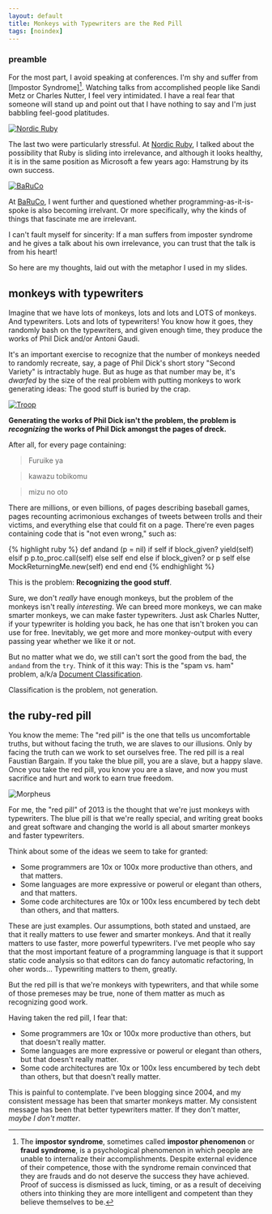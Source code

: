 ```yaml
---
layout: default
title: Monkeys with Typewriters are the Red Pill
tags: [noindex]
---
```


### preamble

For the most part, I avoid speaking at conferences. I'm shy and suffer from [Impostor Syndrome][^is]. Watching talks from accomplished people like Sandi Metz or Charles Nutter, I feel very intimidated. I have a real fear that someone will stand up and point out that I have nothing to say and I'm just babbling feel-good platitudes.

[![Nordic Ruby](http://farm4.staticflickr.com/3794/9026031742_931f2c5760_z.jpg)](http://www.flickr.com/photos/elabsse/9026031742/)

[^is]: The **impostor syndrome**, sometimes called **impostor phenomenon** or **fraud syndrome**, is a psychological phenomenon in which people are unable to internalize their accomplishments. Despite external evidence of their competence, those with the syndrome remain convinced that they are frauds and do not deserve the success they have achieved. Proof of success is dismissed as luck, timing, or as a result of deceiving others into thinking they are more intelligent and competent than they believe themselves to be.

The last two were particularly stressful. At [Nordic Ruby](http://braythwayt.com/2013/06/18/nordic-ruby.html), I talked about the possibility that Ruby is sliding into irrelevance, and although it looks healthy, it is in the same position as Microsoft a few years ago: Hamstrung by its own success.

[![BaRuCo](https://pbs.twimg.com/media/BUNtBK0IQAA9uqQ.jpg:large)](https://twitter.com/schneems/status/379266660773146624/photo/1)

At [BaRuCo](http://www.baruco.org), I went further and questioned whether programming-as-it-is-spoke is also becoming irrelvant. Or more specifically, why the kinds of things that fascinate me are irrelevant.

I can't fault myself for sincerity: If a man suffers from imposter syndrome and he gives a talk about his own irrelevance, you can trust that the talk is from his heart!

So here are my thoughts, laid out with the metaphor I used in my slides.

## monkeys with typewriters

Imagine that we have  lots of monkeys, lots and lots and LOTS of monkeys. And typewriters. Lots and lots of typewriters! You know how it goes, they randomly bash on the typewriters, and given enough time, they produce the works of Phil Dick and/or Antoni Gaudi.

It's an important exercise to recognize that the number of monkeys needed to randomly recreate, say, a page of Phil Dick's short story "Second Variety" is intractably huge. But as huge as that number may be, it's *dwarfed* by the size of the real problem with putting monkeys to work generating ideas: The good stuff is buried by the crap.

[![Troop](http://farm7.staticflickr.com/6024/5888927678_9b2c9b8e14_b.jpg)](http://www.flickr.com/photos/doug88888/5888927678/)

**Generating the works of Phil Dick isn't the problem, the problem is *recognizing* the works of Phil Dick amongst the pages of dreck.**

After all, for every page containing:

> Furuike ya 

> kawazu tobikomu 

> mizu no oto

There are millions, or even billions, of pages describing baseball games, pages recounting acrimonious exchanges of tweets between trolls and their victims, and everything else that could fit on a page. There're even pages containing code that is "not even wrong," such as:

{% highlight ruby %}
def andand (p = nil)
  if self
    if block_given?
      yield(self)
    elsif p
      p.to_proc.call(self)
    else
      self
    end
  else
    if block_given? or p
      self
    else
      MockReturningMe.new(self)
    end
  end 
end
{% endhighlight %}

This is the problem: **Recognizing the good stuff**.

Sure, we don't *really* have enough monkeys, but the problem of the monkeys isn't really *interesting*. We can breed more monkeys, we can make smarter monkeys, we can make faster typewriters. Just ask Charles Nutter, if your typewriter is holding you back, he has one that isn't broken you can use for free. Inevitably, we get more and more monkey-output with every passing year whether we like it or not.

But no matter what we do, we still can't sort the good from the bad, the `andand` from the `try`. Think of it this way: This is the "spam vs. ham" problem, a/k/a [Document Classification](https://en.wikipedia.org/wiki/Document_classification).

Classification is the problem, not generation.

## the ruby-red pill

You know the meme: The "red pill" is the one that tells us uncomfortable truths, but without facing the truth, we are slaves to our illusions. Only by facing the truth can we work to set ourselves free. The red pill is a real Faustian Bargain. If you take the blue pill, you are a slave, but a happy slave. Once you take the red pill, you know you are a slave, and now you must sacrifice and hurt and work to earn true freedom.

![Morpheus](http://www.expoweekly.com/site/wp-content/uploads/2010/03/Morpheus-Red-or-Blue-Pill-the-matrix-1957140-500-568-440x500.jpg)

For me, the "red pill" of 2013 is the thought that we're just monkeys with typewriters. The blue pill is that we're really special, and writing great books and great software and changing the world is all about smarter monkeys and faster typewriters.

Think about some of the ideas we seem to take for granted:

* Some programmers are 10x or 100x more productive than others, and that matters.
* Some languages are more expressive or powerul or elegant than others, and that matters.
* Some code architectures are 10x or 100x less encumbered by tech debt than others, and that matters.

These are just examples. Our assumptions, both stated and unstaed, are that it really matters to use fewer and smarter monkeys. And that it really matters to use faster, more powerful typewriters. I've met people who say that the most important feature of a programming language is that it support static code analysis so that editors can do fancy automatic refactoring, In oher words... Typewriting matters to them, greatly.

But the red pill is that we're monkeys with typewriters, and that while some of those premeses may be true, none of them matter as much as recognizing good work.

Having taken the red pill, I fear that:

* Some programmers are 10x or 100x more productive than others, but that doesn't really matter.
* Some languages are more expressive or powerul or elegant than others, but that doesn't really matter.
* Some code architectures are 10x or 100x less encumbered by tech debt than others, but that doesn't really matter.

This is painful to contemplate. I've been blogging since 2004, and my consistent message has been that smarter monkeys matter. My consistent message has been that better typewriters matter. If they don't matter, *maybe I don't matter*.